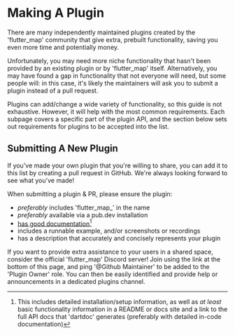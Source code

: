 # Making A Plugin

There are many independently maintained plugins created by the 'flutter\_map' community that give extra, prebuilt functionality, saving you even more time and potentially money.

Unfortunately, you may need more niche functionality that hasn't been provided by an existing plugin or by 'flutter\_map' itself. Alternatively, you may have found a gap in functionality that not everyone will need, but some people will: in this case, it's likely the maintainers will ask you to submit a plugin instead of a pull request.

Plugins can add/change a wide variety of functionality, so this guide is not exhaustive. However, it will help with the most common requirements. Each subpage covers a specific part of the plugin API, and the section below sets out requirements for plugins to be accepted into the list.

## Submitting A New Plugin

If you've made your own plugin that you're willing to share, you can add it to this list by creating a pull request in GitHub. We're always looking forward to see what you've made!

When submitting a plugin & PR, please ensure the plugin:

* _preferably_ includes 'flutter\_map\_' in the name
* _preferably_ available via a pub.dev installation
* [has good documentation](#user-content-fn-1)[^1]
* includes a runnable example, and/or screenshots or recordings
* has a description that accurately and concisely represents your plugin

If you want to provide extra assistance to your users in a shared space, consider the official 'flutter\_map' Discord server! Join using the link at the bottom of this page, and ping '@Github Maintainer' to be added to the 'Plugin Owner' role. You can then be easily identified and provide help or announcements in a dedicated plugins channel.

[^1]: This includes detailed installation/setup information, as well as _at least_ basic functionality information in a README or docs site and a link to the full API docs that 'dartdoc' generates (preferably with detailed in-code documentation)
